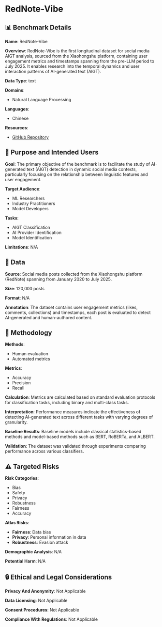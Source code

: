# RedNote-Vibe

## 📊 Benchmark Details

**Name**: RedNote-Vibe

**Overview**: RedNote-Vibe is the first longitudinal dataset for social media AIGT analysis, sourced from the Xiaohongshu platform, containing user engagement metrics and timestamps spanning from the pre-LLM period to July 2025. It enables research into the temporal dynamics and user interaction patterns of AI-generated text (AIGT).

**Data Type**: text

**Domains**:
- Natural Language Processing

**Languages**:
- Chinese

**Resources**:
- [GitHub Repository](https://github.com/testuser03158/RedNote-Vibe)

## 🎯 Purpose and Intended Users

**Goal**: The primary objective of the benchmark is to facilitate the study of AI-generated text (AIGT) detection in dynamic social media contexts, particularly focusing on the relationship between linguistic features and user engagement.

**Target Audience**:
- ML Researchers
- Industry Practitioners
- Model Developers

**Tasks**:
- AIGT Classification
- AI Provider Identification
- Model Identification

**Limitations**: N/A

## 💾 Data

**Source**: Social media posts collected from the Xiaohongshu platform (RedNote) spanning from January 2020 to July 2025.

**Size**: 120,000 posts

**Format**: N/A

**Annotation**: The dataset contains user engagement metrics (likes, comments, collections) and timestamps, each post is evaluated to detect AI-generated and human-authored content.

## 🔬 Methodology

**Methods**:
- Human evaluation
- Automated metrics

**Metrics**:
- Accuracy
- Precision
- Recall

**Calculation**: Metrics are calculated based on standard evaluation protocols for classification tasks, including binary and multi-class tasks.

**Interpretation**: Performance measures indicate the effectiveness of detecting AI-generated text across different tasks with varying degrees of granularity.

**Baseline Results**: Baseline models include classical statistics-based methods and model-based methods such as BERT, RoBERTa, and ALBERT.

**Validation**: The dataset was validated through experiments comparing performance across various classifiers.

## ⚠️ Targeted Risks

**Risk Categories**:
- Bias
- Safety
- Privacy
- Robustness
- Fairness
- Accuracy

**Atlas Risks**:
- **Fairness**: Data bias
- **Privacy**: Personal information in data
- **Robustness**: Evasion attack

**Demographic Analysis**: N/A

**Potential Harm**: N/A

## 🔒 Ethical and Legal Considerations

**Privacy And Anonymity**: Not Applicable

**Data Licensing**: Not Applicable

**Consent Procedures**: Not Applicable

**Compliance With Regulations**: Not Applicable
